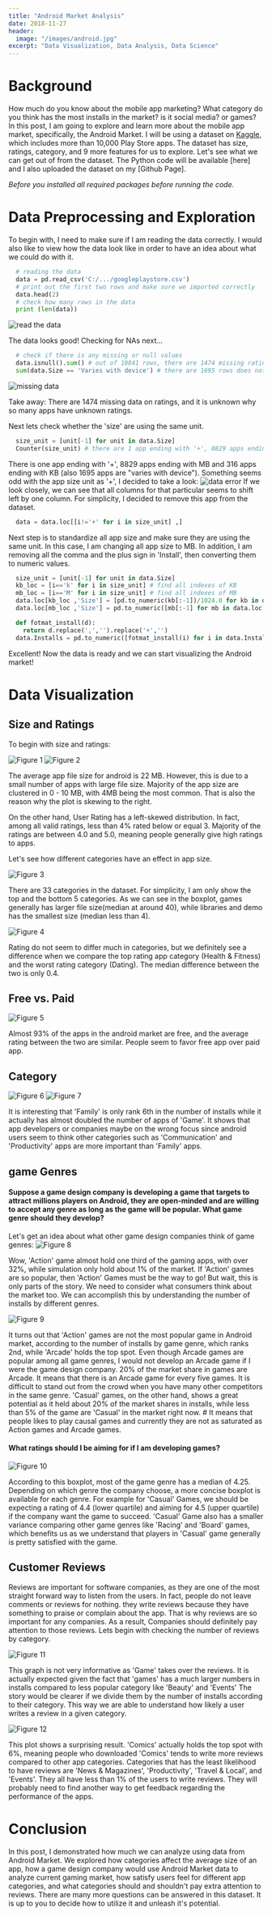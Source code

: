 ```yaml
---
title: "Android Market Analysis"
date: 2018-11-27
header:
  image: "/images/android.jpg"
excerpt: "Data Visualization, Data Analysis, Data Science"
---
```


# Background
How much do you know about the mobile app marketing? What category do you think has the most installs in the market? is it social media? or games? In this post, I am going to explore and learn more about the mobile app market, specifically, the Android Market.
I will be using a dataset on [Kaggle](https://www.kaggle.com/lava18/google-play-store-apps), which includes more than 10,000 Play Store apps. The dataset has size, ratings, category, and 9 more features for us to explore. Let's see what we can get out of from the dataset. The Python code will be available [here] and I also uploaded the dataset on my [Github Page].

*Before you installed all required packages before running the code.*

# Data Preprocessing and Exploration

To begin with, I need to make sure if I am reading the data correctly. I would also like to view how the data look like in order to have an idea about what we could do with it.
```python
  # reading the data
  data = pd.read_csv('C:/.../googleplaystore.csv')
  # print out the first two rows and make sure we imported correctly
  data.head(2)
  # check how many rows in the data
  print (len(data))
```
<img src="/images/android_analysis/image1.jpg" alt="read the data">

The data looks good! Checking for NAs next...
```python
  # check if there is any missing or null values
  data.isnull().sum() # out of 10841 rows, there are 1474 missing ratings.
  sum(data.Size == 'Varies with device') # there are 1695 rows does not have a size due to the app size varies with device.
```
 <img src="/images/android_analysis/image2.jpg" alt="missing data">

Take away: There are 1474 missing data on ratings, and it is unknown why so many apps have unknown ratings.

Next lets check whether the 'size' are using the same unit.
```python
  size_unit = [unit[-1] for unit in data.Size]
  Counter(size_unit) # there are 1 app ending with '+', 8829 apps ending with MB and 316 apps ending with kb. (1695 apps varies with device)
```
There is one app ending with '+', 8829 apps ending with MB and 316 apps ending with KB (also 1695 apps are "varies with device"). Something seems odd with the app size unit as '+', I decided to take a look:
<img src="/images/android_analysis/image3.jpg" alt="data error">
If we look closely, we can see that all columns for that particular seems to shift left by one column. For simplicity, I decided to remove this app from the dataset.
```Python
  data = data.loc[[i!='+' for i in size_unit] ,]
```

Next step is to standardize all app size and make sure they are using the same unit. In this case, I am changing all app size to MB. In addition, I am removing all the comma and the plus sign in 'Install', then converting them to numeric values.
```Python
  size_unit = [unit[-1] for unit in data.Size]
  kb_loc = [i=='k' for i in size_unit] # find all indexes of KB
  mb_loc = [i=='M' for i in size_unit] # find all indexes of MB
  data.loc[kb_loc ,'Size'] = [pd.to_numeric(kb[:-1])/1024.0 for kb in data.loc[kb_loc, 'Size']]
  data.loc[mb_loc ,'Size'] = pd.to_numeric([mb[:-1] for mb in data.loc[mb_loc ,'Size']])

  def fotmat_install(d):
    return d.replace(',','').replace('+','')
  data.Installs = pd.to_numeric([fotmat_install(i) for i in data.Installs])
```

Excellent! Now the data is ready and we can start visualizing the Android market!

# Data Visualization


## Size and Ratings
To begin with size and ratings:

<img src="/images/android_analysis/Figure_1.jpg" alt="Figure 1">
<img src="/images/android_analysis/Figure_2.jpg" alt="Figure 2">

The average app file size for android is 22 MB. However, this is due to a small number of apps with large file size. Majority of the app size are clustered in 0 - 10 MB, with 4MB being the most common. That is also the reason why the plot is skewing to the right.

On the other hand, User Rating has a left-skewed distribution. In fact, among all valid ratings, less than 4% rated below or equal 3. Majority of the ratings are between 4.0 and 5.0, meaning people generally give high ratings to apps.

Let's see how different categories have an effect in app size.

<img src="/images/android_analysis/Figure_3.jpg" alt="Figure 3">

There are 33 categories in the dataset. For simplicity, I am only show the top and the bottom 5 categories. As we can see in the boxplot, games generally has larger file size(median at around 40), while libraries and demo has the smallest size (median less than 4).

<img src="/images/android_analysis/Figure_4.jpg" alt="Figure 4">

Rating do not seem to differ much in categories, but we definitely see a difference when we compare the top rating app category (Health & Fitness) and the worst rating category (Dating). The median difference between the two is only 0.4.

## Free vs. Paid

<img src="/images/android_analysis/Figure_5.jpg" alt="Figure 5">

Almost 93% of the apps in the android market are free, and the average rating between the two are similar. People seem to favor free app over paid app.

## Category

<img src="/images/android_analysis/Figure_6.jpg" alt="Figure 6">
<img src="/images/android_analysis/Figure_7.jpg" alt="Figure 7">

It is interesting that 'Family' is only rank 6th in the number of installs while it actually has almost doubled the number of apps of 'Game'. It shows that app developers or companies maybe on the wrong focus since android users seem to think other categories such as 'Communication' and 'Productivity' apps are more important than 'Family' apps.

## game Genres

#### Suppose a game design company is developing a game that targets to attract millions players on Android, they are open-minded and are willing to accept any genre as long as the game will be popular. What game genre should they develop?

 Let's get an idea about what other game design companies think of game genres:
<img src="/images/android_analysis/Figure_8.jpg" alt="Figure 8">

Wow, 'Action' game almost hold one third of the gaming apps, with over 32%, while simulation only hold about 1% of the market. If 'Action' games are so popular, then 'Action' Games must be the way to go! But wait, this is only parts of the story. We need to consider what consumers think about the market too. We can accomplish this by understanding the number of installs by different genres.

<img src="/images/android_analysis/Figure_9.jpg" alt="Figure 9">

It turns out that 'Action' games are not the most popular game in Android market, according to the number of installs by game genre, which ranks 2nd, while 'Arcade' holds the top spot. Even though Arcade games are popular among all game genres, I would not develop an Arcade game if I were the game design company. 20% of the market share in games are Arcade. It means that there is an Arcade game for every five games. It is difficult to stand out from the crowd when you have many other competitors in the same genre. 'Casual' games, on the other hand, shows a great potential as it held about 20% of the market shares in installs, while less than 5% of the game are 'Casual' in the market right now. # It means that people likes to play causal games and currently they are not as saturated as Action games and Arcade games.

#### What ratings should I be aiming for if I am developing games?

<img src="/images/android_analysis/Figure_10.jpg" alt="Figure 10">

According to this boxplot, most of the game genre has a median of 4.25. Depending on which genre the company choose, a more concise boxplot is available for each genre. For example for 'Casual' Games, we should be expecting a rating of 4.4 (lower quartile) and aiming for 4.5 (upper quartile) if the company want the game to succeed. 'Casual' Game also has a smaller variance comparing other game genres like 'Racing' and 'Board' games, which benefits us as we understand that players in 'Casual' game generally is pretty satisfied with the game.

## Customer Reviews

Reviews are important for software companies, as they are one of the most straight forward way to listen from the users. In fact, people do not leave comments or reviews for nothing. they write reviews because they have something to praise or complain about the app. That is why reviews are so important for any companies. As a result, Companies should definitely pay attention to those reviews. Lets begin with checking the number of reviews by category.

<img src="/images/android_analysis/Figure_11.jpg" alt="Figure 11">

This graph is not very informative as 'Game' takes over the reviews. It is actually expected given the fact that 'games' has a much larger numbers in installs compared to less popular category like 'Beauty' and 'Events' The story would be clearer if we divide them by the number of installs according to their category. This way we are able to understand how likely a user writes a review in a given category.

<img src="/images/android_analysis/Figure_12.jpg" alt="Figure 12">

This plot shows a surprising result. 'Comics' actually holds the top spot with 6%, meaning people who downloaded 'Comics' tends to write more reviews compared to other app categories. Categories that has the least likelihood to have reviews are 'News & Magazines', 'Productivity', 'Travel & Local', and 'Events'. They all have less than 1% of the users to write reviews. They will probably need to find another way to get feedback regarding the performance of the apps.


# Conclusion

In this post, I demonstrated how much we can analyze using data from Android Market. We explored how categories affect the average size of an app, how a game design company would use Android Market data to analyze current gaming market, how satisfy users feel for different app categories, and what categories should and shouldn't pay extra attention to reviews. There are many more questions can be answered in this dataset. It is up to you to decide how to utilize it and unleash it's potential.

